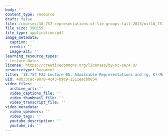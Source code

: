 ```yaml
---
body: ''
content_type: resource
draft: false
file: /courses/18-757-representations-of-lie-groups-fall-2023/mit18_757_f23_lec05.pdf
file_size: 390155
file_type: application/pdf
image_metadata:
  caption: ''
  credit: ''
  image-alt: ''
learning_resource_types:
- Lecture Notes
license: https://creativecommons.org/licenses/by-nc-sa/4.0/
resourcetype: Document
title: '18.757 F23 Lecture 05: Admissible Representations and (g, K)-Modules'
uid: 48b33cac-9878-4c43-b9c9-1511eacbb854
video_files:
  archive_url: ''
  video_captions_file: ''
  video_thumbnail_file: ''
  video_transcript_file: ''
video_metadata:
  video_speakers: ''
  video_tags: ''
  youtube_description: ''
  youtube_id: ''
---
```

